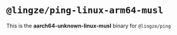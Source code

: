 # `@lingze/ping-linux-arm64-musl`

This is the **aarch64-unknown-linux-musl** binary for `@lingze/ping`
